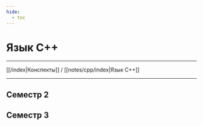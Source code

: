 ```yaml
---
hide: 
  - toc
---
```

# Язык С++

---

[[/index|Конспекты]] / [[notes/cpp/index|Язык С++]]

---

## Семестр 2

## Семестр 3